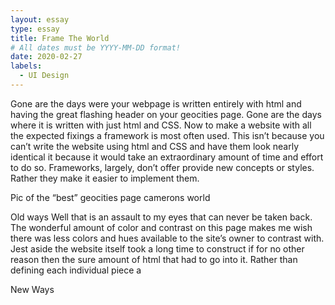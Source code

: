 ```yaml
---
layout: essay
type: essay
title: Frame The World
# All dates must be YYYY-MM-DD format!
date: 2020-02-27
labels:
  - UI Design
---
```


Gone are the days were your webpage is written entirely with html and having the great flashing header on your geocities page. Gone are the days where it is written with just html and CSS. Now to make a website with all the expected fixings a framework is most often used. This isn’t because you can’t write the website using html and CSS and have them look nearly identical it because it would take an extraordinary amount of time and effort to do so. Frameworks, largely, don’t offer provide new concepts or styles. Rather they make it easier to implement them. 

Pic of the “best” geocities page camerons world

Old ways 
Well that is an assault to my eyes that can never be taken back. The wonderful amount of color and contrast on this page makes me wish there was less colors and hues available to the site’s owner to contrast with. Jest aside the website itself took a long time to construct if for no other reason then the sure amount of html that had to go into it. Rather than defining each individual piece a 

New Ways

